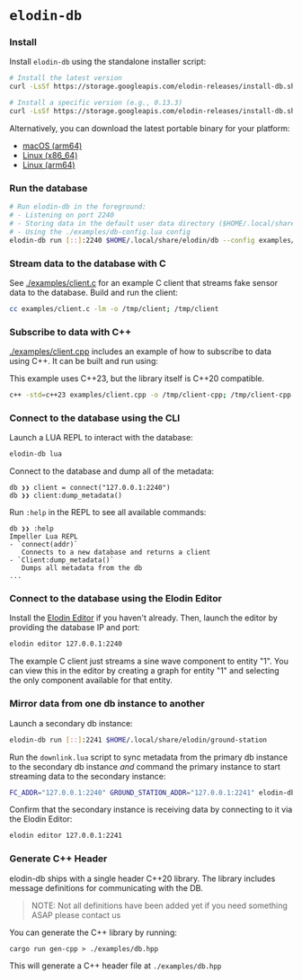 # `elodin-db`

### Install

Install `elodin-db` using the standalone installer script:

```sh
# Install the latest version
curl -LsSf https://storage.googleapis.com/elodin-releases/install-db.sh | sh

# Install a specific version (e.g., 0.13.3)
curl -LsSf https://storage.googleapis.com/elodin-releases/install-db.sh | sh -s v0.13.3
```

Alternatively, you can download the latest portable binary for your platform:

- [macOS (arm64)](https://storage.googleapis.com/elodin-releases/latest/elodin-db-aarch64-apple-darwin.tar.gz)
- [Linux (x86_64)](https://storage.googleapis.com/elodin-releases/latest/elodin-db-x86_64-unknown-linux-musl.tar.gz)
- [Linux (arm64)](https://storage.googleapis.com/elodin-releases/latest/elodin-db-aarch64-unknown-linux-musl.tar.gz)

### Run the database

```sh
# Run elodin-db in the foreground:
# - Listening on port 2240
# - Storing data in the default user data directory ($HOME/.local/share/elodin/db)
# - Using the ./examples/db-config.lua config
elodin-db run [::]:2240 $HOME/.local/share/elodin/db --config examples/db-config.lua
```

### Stream data to the database with C

See [./examples/client.c](./examples/client.c) for an example C client that streams fake sensor data to the database. Build and run the client:

```sh
cc examples/client.c -lm -o /tmp/client; /tmp/client
```


### Subscribe to data with C++

[./examples/client.cpp](./examples/client.cpp) includes an example of how to subscribe to data using C++. It can be built and run using:

This example uses C++23, but the library itself is C++20 compatible.

``` sh
c++ -std=c++23 examples/client.cpp -o /tmp/client-cpp; /tmp/client-cpp
```

### Connect to the database using the CLI

Launch a LUA REPL to interact with the database:
```sh
elodin-db lua
```

Connect to the database and dump all of the metadata:
```
db ❯❯ client = connect("127.0.0.1:2240")
db ❯❯ client:dump_metadata()
```

Run `:help` in the REPL to see all available commands:
```
db ❯❯ :help
Impeller Lua REPL
- `connect(addr)`
   Connects to a new database and returns a client
- `Client:dump_metadata()`
   Dumps all metadata from the db
...
```

### Connect to the database using the Elodin Editor

Install the [Elodin Editor](https://docs.elodin.systems/hello/quickstart/#install) if you haven't already. Then, launch the editor by providing the database IP and port:

```sh
elodin editor 127.0.0.1:2240
```

The example C client just streams a sine wave component to entity "1". You can view this in the editor by creating a graph for entity "1" and selecting the only component available for that entity.

### Mirror data from one db instance to another

Launch a secondary db instance:

```sh
elodin-db run [::]:2241 $HOME/.local/share/elodin/ground-station
```

Run the `downlink.lua` script to sync metadata from the primary db instance to the secondary db instance *and* command the primary instance to start streaming data to the secondary instance:

```sh
FC_ADDR="127.0.0.1:2240" GROUND_STATION_ADDR="127.0.0.1:2241" elodin-db lua examples/downlink.lua
```

Confirm that the secondary instance is receiving data by connecting to it via the Elodin Editor:

```sh
elodin editor 127.0.0.1:2241
```

### Generate C++ Header

elodin-db ships with a single header C++20 library. The library includes message definitions for communicating with the DB.

> NOTE: Not all definitions have been added yet if you need something ASAP please contact us

You can generate the C++ library by running:

`cargo run gen-cpp > ./examples/db.hpp`

This will generate a C++ header file at `./examples/db.hpp`
